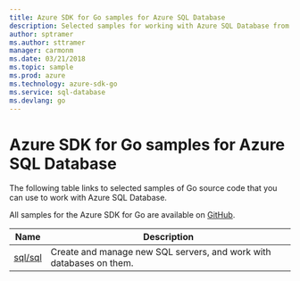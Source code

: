 ```yaml
---
title: Azure SDK for Go samples for Azure SQL Database 
description: Selected samples for working with Azure SQL Database from the Azure SDK for Go.
author: sptramer
ms.author: sttramer
manager: carmonm
ms.date: 03/21/2018
ms.topic: sample
ms.prod: azure
ms.technology: azure-sdk-go
ms.service: sql-database
ms.devlang: go
---
```


# Azure SDK for Go samples for Azure SQL Database

The following table links to selected samples of Go source code that you can use to work with Azure SQL Database.

All samples for the Azure SDK for Go are available on [GitHub](https://github.com/Azure-Samples/azure-sdk-for-go-samples).

| Name | Description |
|------|-------------|
| [sql/sql](https://github.com/Azure-Samples/azure-sdk-for-go-samples/blob/master/sql/sql.go) | Create and manage new SQL servers, and work with databases on them. |
